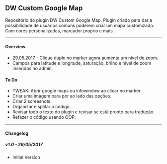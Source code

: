## DW Custom Google Map
Repositório do plugin DW Custom Google Map.
Plugin criado para dar a possibilidade de usuários comuns poderem criar um mapa customizado. Com cores personalizadas, marcador proprio e mais.

---

#### Overview
* 29.05.2017 - Clique duplo no marker agora aumenta um nivel de zoom.
* Campos para latitude e longitude, saturação, brilho e nivel de zoom inseridos no admin.

#### To Do
* TWEAK: Abrir google maps ou infowindow ao clicar no marker.
* Criar uma imagem para por ao lado das opções.
* Criar 2 screeshots.
* Organizar e splitar o código.
* Revisar todo o texto do plugin e revisar se está pronto para tradução.
* Refazer o código usando OOP.

---

#### Changelog
##### v1.0 - 26/05/2017
* Initial Version
